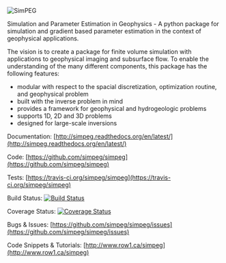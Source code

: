 ![SimPEG](https://raw.github.com/simpeg/simpeg/master/docs/simpeg-logo.png)

Simulation and Parameter Estimation in Geophysics  -  A python package for simulation and gradient based parameter estimation in the context of geophysical applications.

The vision is to create a package for finite volume simulation with applications to geophysical imaging and subsurface flow. To enable the understanding of the many different components, this package has the following features:

* modular with respect to the spacial discretization, optimization routine, and geophysical problem
* built with the inverse problem in mind
* provides a framework for geophysical and hydrogeologic problems
* supports 1D, 2D and 3D problems
* designed for large-scale inversions

Documentation:
[http://simpeg.readthedocs.org/en/latest/](http://simpeg.readthedocs.org/en/latest/)

Code:
[https://github.com/simpeg/simpeg](https://github.com/simpeg/simpeg)

Tests:
[https://travis-ci.org/simpeg/simpeg](https://travis-ci.org/simpeg/simpeg)

Build Status:
[![Build Status](https://travis-ci.org/simpeg/simpeg.svg?branch=master)](https://travis-ci.org/simpeg/simpeg)

Coverage Status:
[![Coverage Status](https://img.shields.io/coveralls/simpeg/simpeg.svg)](https://coveralls.io/r/simpeg/simpeg?branch=master)

Bugs & Issues:
[https://github.com/simpeg/simpeg/issues](https://github.com/simpeg/simpeg/issues)

Code Snippets & Tutorials:
[http://www.row1.ca/simpeg](http://www.row1.ca/simpeg)
